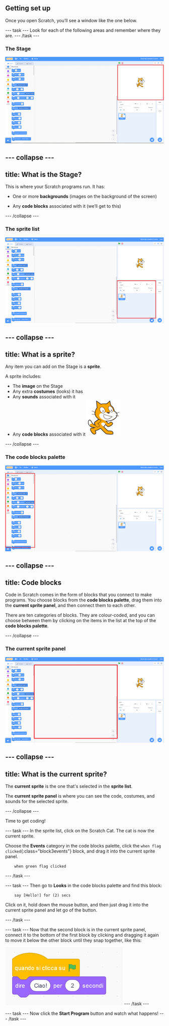 ## Getting set up

Once you open Scratch, you’ll see a window like the one below.

\--- task \--- Look for each of the following areas and remember where they are. \--- /task \---

### The Stage

![Scratch window with the stage highlighted](images/hlStage.png)

## \--- collapse \---

## title: What is the Stage?

This is where your Scratch programs run. It has:

* One or more **backgrounds** \(images on the background of the screen\)

* Any **code blocks** associated with it \(we’ll get to this\)

\--- /collapse \---

### The sprite list

![Scratch window with the sprite list highlighted](images/hlSpriteList.png)

## \--- collapse \---

## title: What is a sprite?

Any item you can add on the Stage is a **sprite**.

A sprite includes:

* The **image** on the Stage
* Any extra **costumes** \(looks\) it has
* Any **sounds** associated with it
* Any **code blocks** associated with it ![](images/setup2.png)

\--- /collapse \---

### The code blocks palette

![Scratch window with the blocks pallet highlighted](images/hlBlocksPalette.png)

## \--- collapse \---

## title: Code blocks

Code in Scratch comes in the form of blocks that you connect to make programs. You choose blocks from the **code blocks palette**, drag them into the **current sprite panel**, and then connect them to each other.

There are ten categories of blocks. They are colour-coded, and you can choose between them by clicking on the items in the list at the top of the **code blocks palette**.

\--- /collapse \---

### The current sprite panel

![Scratch window with the current sprite panel highlighted](images/hlCurrentSpritePanel.png)

## \--- collapse \---

## title: What is the current sprite?

The **current sprite** is the one that's selected in the **sprite list**.

The **current sprite panel** is where you can see the code, costumes, and sounds for the selected sprite.

\--- /collapse \---

Time to get coding!

\--- task \--- In the sprite list, click on the Scratch Cat. The cat is now the current sprite.

Choose the **Events** category in the code blocks palette, click the `when flag clicked`{:class="block3events"} block, and drag it into the current sprite panel.

```blocks3
    when green flag clicked
```

\--- /task \---

\--- task \--- Then go to **Looks** in the code blocks palette and find this block:

```blocks3
    say [Hello!] for (2) secs
```

Click on it, hold down the mouse button, and then just drag it into the current sprite panel and let go of the button.

\--- /task \---

\--- task \--- Now that the second block is in the current sprite panel, connect it to the bottom of the first block by clicking and dragging it again to move it below the other block until they snap together, like this:

![](images/setup3.png) \--- /task \---

\--- task \--- Now click the **Start Program** button and watch what happens! \--- /task \---
